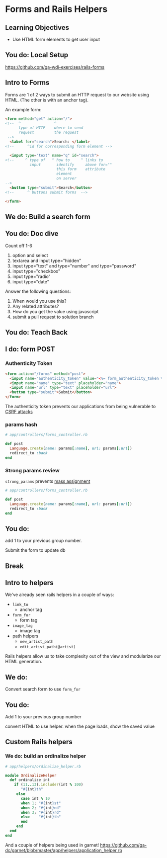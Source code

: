# Forms and Rails Helpers

## Learning Objectives

- Use HTML form elements to get user input

## You do: Local Setup

https://github.com/ga-wdi-exercises/rails-forms

## Intro to Forms

Forms are 1 of 2 ways to submit an HTTP request to our website using HTML. (The other is with an anchor tag).

An example form:

```html
<form method="get" action="/">
<!--  ^               ^
      type of HTTP    where to send
      request         the request
 -->
  <label for="search">Search: </label>
<!--      ^id for corresponding form element -->

  <input type="text" name="q" id="search">
<!--     ^ type of   ^ how to     ^ links to
           input       identify     above for=""
                       this form    attribute
                       element
                       on server
-->
  <button type="submit">Search</button>
<!--      ^ buttons submit forms  -->

</form>
```

##  We do: Build a search form

## You do: Doc dive

Count off 1-6

1. option and select
1. textarea and input type="hidden"
1. input type="text" and type="number" and type="password"
1. input type="checkbox"
1. input type="radio"
1. input type="date"

Answer the following questions:

1. When would you use this?
1. Any related attributes?
1. How do you get the value using javascript
1. submit a pull request to solution branch

## You do: Teach Back

## I do: form POST

### Authenticity Token

```html
<form action="/forms" method="post">
  <input name="authenticity_token" value="<%= form_authenticity_token %>" type="hidden">
  <input name="name" type="text" placeholder="name">
  <input name="url" type="text" placeholder="url">
  <button type="submit">Submit</button>
</form>
```

The authenticity token prevents our applications from being vulnerable to [CSRF attacks](https://www.owasp.org/index.php/Cross-Site_Request_Forgery_(CSRF))

### params hash

```rb
# app/controllers/forms_controller.rb

def post
  Language.create(name: params[:name], url: params[:url])
  redirect_to :back
end
```

### Strong params review

`strong_params` prevents [mass assignment](https://en.wikipedia.org/wiki/Mass_assignment_vulnerability)

```rb
# app/controllers/forms_controller.rb

def post
  Language.create(name: params[:name], url: params[:url])
  redirect_to :back
end
```

## You do:

add 1 to your previous group number.

Submit the form to update db

## Break

## Intro to helpers

We've already seen rails helpers in a couple of ways:

- `link_to`
  - anchor tag
- `form_for`
  - form tag
- `image_tag`
  - image tag
- path helpers
  - `new_artist_path`
  - `edit_artist_path(@artist)`

Rails helpers allow us to take complexity out of the view and modularize our
HTML generation.

## We do:

Convert search form to use `form_for`

## You do:

Add 1 to your previous group number

convert HTML to use helper. when the page loads, show the saved value

## Custom Rails helpers

### We do: build an ordinalize helper

```rb
# app/helpers/ordinalize_helper.rb

module OrdinalizeHelper
  def ordinalize int
    if (11..13).include?(int % 100)
       "#{int}th"
     else
       case int % 10
       when 1; "#{int}st"
       when 2; "#{int}nd"
       when 3; "#{int}rd"
       else    "#{int}th"
       end
     end
  end
end
```

And a couple of helpers being used in garnet! https://github.com/ga-dc/garnet/blob/master/app/helpers/application_helper.rb
